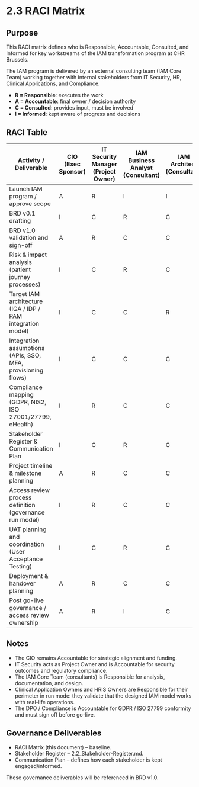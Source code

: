 # 2.3 RACI Matrix

## Purpose
This RACI matrix defines who is Responsible, Accountable, Consulted, and Informed for key workstreams of the IAM transformation program at CHR Brussels.

The IAM program is delivered by an external consulting team (IAM Core Team) working together with internal stakeholders from IT Security, HR, Clinical Applications, and Compliance.

- **R = Responsible**: executes the work
- **A = Accountable**: final owner / decision authority
- **C = Consulted**: provides input, must be involved
- **I = Informed**: kept aware of progress and decisions

## RACI Table

| Activity / Deliverable                                             | CIO (Exec Sponsor) | IT Security Manager (Project Owner) | IAM Business Analyst (Consultant) | IAM Architect (Consultant) | Solution Architect (Consultant) | HRIS Owner (ULIS / Foederis) | App Owners (DXPlanning / QBLOC / OASIS+) | DPO / Compliance |
|--------------------------------------------------------------------|---------------------|--------------------------------------|-----------------------------------|-----------------------------|---------------------------------|-------------------------------|------------------------------------------|------------------|
| Launch IAM program / approve scope                                 | A                   | R                                    | I                                 | I                           | I                               | I                             | I                                        | C                |
| BRD v0.1 drafting                                                  | I                   | C                                    | R                                 | C                           | C                               | C                             | C                                        | C                |
| BRD v1.0 validation and sign-off                                   | A                   | R                                    | C                                 | C                           | C                               | C                             | C                                        | A                |
| Risk & impact analysis (patient journey processes)                 | I                   | C                                    | R                                 | C                           | C                               | C                             | C                                        | C                |
| Target IAM architecture (IGA / IDP / PAM integration model)        | I                   | C                                    | C                                 | R                           | C                               | I                             | C                                        | C                |
| Integration assumptions (APIs, SSO, MFA, provisioning flows)       | I                   | C                                    | C                                 | C                           | R                               | C                             | C                                        | I                |
| Compliance mapping (GDPR, NIS2, ISO 27001/27799, eHealth)          | I                   | R                                    | C                                 | C                           | C                               | I                             | I                                        | A                |
| Stakeholder Register & Communication Plan                          | I                   | C                                    | R                                 | C                           | I                               | I                             | I                                        | C                |
| Project timeline & milestone planning                              | A                   | R                                    | C                                 | C                           | C                               | I                             | I                                        | I                |
| Access review process definition (governance run model)            | I                   | R                                    | C                                 | C                           | C                               | C                             | C                                        | A                |
| UAT planning and coordination (User Acceptance Testing)            | I                   | C                                    | R                                 | C                           | C                               | C                             | R                                        | C                |
| Deployment & handover planning                                    | A                   | R                                    | C                                 | C                           | R                               | I                             | C                                        | C                |
| Post go-live governance / access review ownership                  | A                   | R                                    | I                                 | C                           | I                               | R (HR lifecycle)              | R (clinical access)                      | A                |

## Notes
- The CIO remains Accountable for strategic alignment and funding.
- IT Security acts as Project Owner and is Accountable for security outcomes and regulatory compliance.
- The IAM Core Team (consultants) is Responsible for analysis, documentation, and design.
- Clinical Application Owners and HRIS Owners are Responsible for their perimeter in run mode: they validate that the designed IAM model works with real-life operations.
- The DPO / Compliance is Accountable for GDPR / ISO 27799 conformity and must sign off before go-live.

## Governance Deliverables
- RACI Matrix (this document) – baseline.
- Stakeholder Register – 2.2_Stakeholder-Register.md.
- Communication Plan – defines how each stakeholder is kept engaged/informed.

These governance deliverables will be referenced in BRD v1.0.

